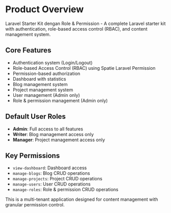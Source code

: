# Product Overview

Laravel Starter Kit dengan Role & Permission - A complete Laravel starter kit with authentication, role-based access control (RBAC), and content management system.

## Core Features

-   Authentication system (Login/Logout)
-   Role-based Access Control (RBAC) using Spatie Laravel Permission
-   Permission-based authorization
-   Dashboard with statistics
-   Blog management system
-   Project management system
-   User management (Admin only)
-   Role & permission management (Admin only)

## Default User Roles

-   **Admin**: Full access to all features
-   **Writer**: Blog management access only
-   **Manager**: Project management access only

## Key Permissions

-   `view-dashboard`: Dashboard access
-   `manage-blogs`: Blog CRUD operations
-   `manage-projects`: Project CRUD operations
-   `manage-users`: User CRUD operations
-   `manage-roles`: Role & permission CRUD operations

This is a multi-tenant application designed for content management with granular permission control.
